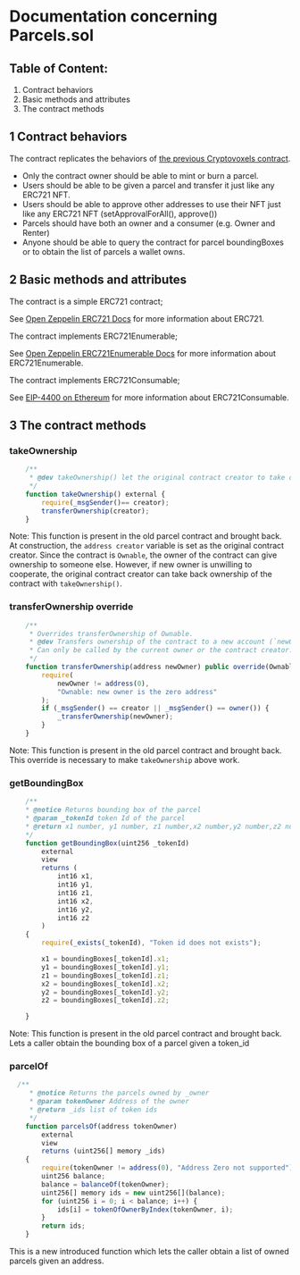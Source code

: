 # Documentation concerning Parcels.sol

## Table of Content:
1. Contract behaviors
2. Basic methods and attributes
3. The contract methods


## 1 Contract behaviors

The contract replicates the behaviors of [the previous Cryptovoxels contract](https://etherscan.io/token/0x79986af15539de2db9a5086382daeda917a9cf0c).

- Only the contract owner should be able to mint or burn a parcel.
- Users should be able to be given a parcel and transfer it just like any ERC721 NFT.
- Users should be able to approve other addresses to use their NFT just like any ERC721 NFT (setApprovalForAll(), approve())
- Parcels should have both an owner and a consumer (e.g. Owner and Renter)
- Anyone should be able to query the contract for parcel boundingBoxes or to obtain the list of parcels a wallet owns.

## 2 Basic methods and attributes
The contract is a simple ERC721 contract;

See [Open Zeppelin ERC721 Docs](https://docs.openzeppelin.com/contracts/2.x/api/token/erc721) for more information about ERC721.

The contract implements ERC721Enumerable;

See [Open Zeppelin ERC721Enumerable Docs](https://docs.openzeppelin.com/contracts/4.x/api/token/erc721#IERC721Enumerable) for more information about ERC721Enumerable.

The contract implements ERC721Consumable;

See [EIP-4400 on Ethereum](https://eips.ethereum.org/EIPS/eip-4400) for more information about ERC721Consumable.

## 3 The contract methods

### takeOwnership
```js
    /**
     * @dev takeOwnership() let the original contract creator to take over the contract.
     */
    function takeOwnership() external {
        require(_msgSender()== creator);
        transferOwnership(creator);
    }
```
Note: This function is present in the old parcel contract and brought back.
At construction, the `address creator` variable is set as the original contract creator. Since the contract is `Ownable`, the owner of the contract can give ownership to someone else.
However, if new owner is unwilling to cooperate, the original contract creator can take back ownership of the contract with `takeOwnership()`.

### transferOwnership override
```js
    /**
     * Overrides transferOwnership of Ownable.
     * @dev Transfers ownership of the contract to a new account (`newOwner`).
     * Can only be called by the current owner or the contract creator.
     */
    function transferOwnership(address newOwner) public override(Ownable) {
        require(
            newOwner != address(0),
            "Ownable: new owner is the zero address"
        );
        if (_msgSender() == creator || _msgSender() == owner()) {
            _transferOwnership(newOwner);
        }
    }
```
Note: This function is present in the old parcel contract and brought back.
This override is necessary to make `takeOwnership` above work.

### getBoundingBox
```js
    /**
    * @notice Returns bounding box of the parcel
    * @param _tokenId token Id of the parcel
    * @return x1 number, y1 number, z1 number,x2 number,y2 number,z2 number 
    */
    function getBoundingBox(uint256 _tokenId)
        external
        view
        returns (
            int16 x1,
            int16 y1,
            int16 z1,
            int16 x2,
            int16 y2,
            int16 z2
        )
    {
        require(_exists(_tokenId), "Token id does not exists");

        x1 = boundingBoxes[_tokenId].x1;
        y1 = boundingBoxes[_tokenId].y1;
        z1 = boundingBoxes[_tokenId].z1;
        x2 = boundingBoxes[_tokenId].x2;
        y2 = boundingBoxes[_tokenId].y2;
        z2 = boundingBoxes[_tokenId].z2;

    }
```
Note: This function is present in the old parcel contract and brought back.
Lets a caller obtain the bounding box of a parcel given a token_id

### parcelOf
```js
  /**
     * @notice Returns the parcels owned by _owner
     * @param tokenOwner Address of the owner
     * @return _ids list of token ids
     */
    function parcelsOf(address tokenOwner)
        external
        view
        returns (uint256[] memory _ids)
    {
        require(tokenOwner != address(0), "Address Zero not supported");
        uint256 balance;
        balance = balanceOf(tokenOwner);
        uint256[] memory ids = new uint256[](balance);
        for (uint256 i = 0; i < balance; i++) {
            ids[i] = tokenOfOwnerByIndex(tokenOwner, i);
        }
        return ids;
    }
```
This is a new introduced function which lets the caller obtain a list of owned parcels given an address.